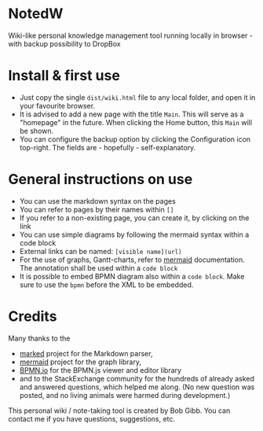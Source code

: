 # NotedW
Wiki-like personal knowledge management tool running locally in browser - with backup possibility to DropBox

# Install & first use
- Just copy the single ```dist/wiki.html``` file to any local folder, and open it in your favourite browser. 
- It is advised to add a new page with the title ```Main```. This will serve as a "homepage" in the future. When clicking the Home button, this ```Main``` will be shown.
- You can configure the backup option by clicking the Configuration icon top-right. The fields are - hopefully - self-explanatory.

# General instructions on use
- You can use the markdown syntax on the pages
- You can refer to pages by their names within ```[]```
- If you refer to a non-existing page, you can create it, by clicking on the link
- You can use simple diagrams by following the mermaid syntax within a code block
- External links can be named: ```[visible name](url)```
- For the use of graphs, Gantt-charts, refer to [mermaid](https://github.com/knsv/mermaid) documentation. The annotation shall be used within a ```code block```
- It is possible to embed BPMN diagram also within a ```code block```. Make sure to use the ```bpmn``` before the XML to be embedded.



# Credits

Many thanks to the
- [marked](https://github.com/chjj/marked) project for the Markdown parser,
- [mermaid](https://github.com/knsv/mermaid) project for the graph library,
- [BPMN.io](https://github.com/bpmn-io) for the BPMN.js viewer and editor library
- and to the StackExchange community for the hundreds of already asked and answered questions, which helped me along.
(No new question was posted, and no living animals were harmed during
development.)

This personal wiki / note-taking tool is created by Bob Gibb. You can contact me if you have
questions, suggestions, etc.
